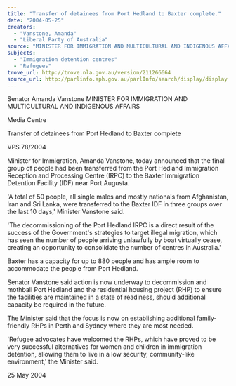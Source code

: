```yaml
---
title: "Transfer of detainees from Port Hedland to Baxter complete."
date: "2004-05-25"
creators:
  - "Vanstone, Amanda"
  - "Liberal Party of Australia"
source: "MINISTER FOR IMMIGRATION AND MULTICULTURAL AND INDIGENOUS AFFAIRS"
subjects:
  - "Immigration detention centres"
  - "Refugees"
trove_url: http://trove.nla.gov.au/version/211266664
source_url: http://parlinfo.aph.gov.au/parlInfo/search/display/display.w3p;query=Id%3A%22media/pressrel/FZ2D6%22
---
```


 Senator Amanda Vanstone  MINISTER FOR IMMIGRATION AND MULTICULTURAL AND  INDIGENOUS AFFAIRS

 Media Centre

 Transfer of detainees from Port Hedland to Baxter  complete

 VPS 78/2004

 Minister for Immigration, Amanda Vanstone, today announced that the final group of people had been  transferred from the Port Hedland Immigration Reception and Processing Centre (IRPC) to the Baxter  Immigration Detention Facility (IDF) near Port Augusta.

 'A total of 50 people, all single males and mostly nationals from Afghanistan, Iran and Sri Lanka, were  transferred to the Baxter IDF in three groups over the last 10 days,' Minister Vanstone said.

 'The decommissioning of the Port Hedland IRPC is a direct result of the success of the Government's  strategies to target illegal migration, which has seen the number of people arriving unlawfully by boat  virtually cease, creating an opportunity to consolidate the number of centres in Australia.'

 Baxter has a capacity for up to 880 people and has ample room to accommodate the people from Port  Hedland.

 Senator Vanstone said action is now underway to decommission and mothball Port Hedland and the  residential housing project (RHP) to ensure the facilities are maintained in a state of readiness, should  additional capacity be required in the future. 

 The Minister said that the focus is now on establishing additional family-friendly RHPs in Perth and Sydney  where they are most needed.

 'Refugee advocates have welcomed the RHPs, which have proved to be very successful alternatives for  women and children in immigration detention, allowing them to live in a low security, community-like  environment,' the Minister said.

 25 May 2004

